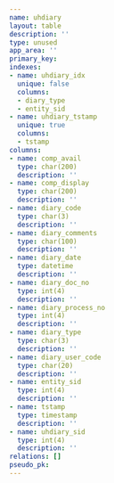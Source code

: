 ```yaml
---
name: uhdiary
layout: table
description: ''
type: unused
app_area: ''
primary_key: 
indexes:
- name: uhdiary_idx
  unique: false
  columns:
  - diary_type
  - entity_sid
- name: uhdiary_tstamp
  unique: true
  columns:
  - tstamp
columns:
- name: comp_avail
  type: char(200)
  description: ''
- name: comp_display
  type: char(200)
  description: ''
- name: diary_code
  type: char(3)
  description: ''
- name: diary_comments
  type: char(100)
  description: ''
- name: diary_date
  type: datetime
  description: ''
- name: diary_doc_no
  type: int(4)
  description: ''
- name: diary_process_no
  type: int(4)
  description: ''
- name: diary_type
  type: char(3)
  description: ''
- name: diary_user_code
  type: char(20)
  description: ''
- name: entity_sid
  type: int(4)
  description: ''
- name: tstamp
  type: timestamp
  description: ''
- name: uhdiary_sid
  type: int(4)
  description: ''
relations: []
pseudo_pk: 
---
```


